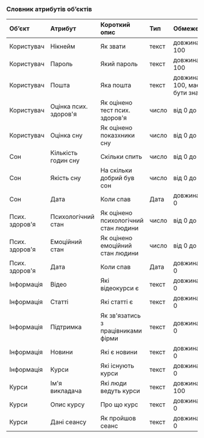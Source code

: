 ### Словник атрибутів об’єктів

| Об’єкт  | Атрибут | Короткий опис | Тип | Обмеження |
|:-       |:-       |:-             |:-   |:-         |
|Користувач|Нікнейм|Як звати|текст   |довжина < 100   |
|Користувач|Пароль|Який пароль|текст   |довжина < 100 |
|Користувач|Пошта|Яка пошта|текст   |довжина < 100, має бути знак @|
|Користувач|Оцінка псих. здоров'я|Як оцінено тест псих. здоров'я|число   |від 0 до 100|
|Користувач|Оцінка сну|Як оцінено показхники сну|число   |від 0 до 100|
|Сон|Кількість годин сну|Скільки спить|число|від 0 до 24|
|Сон|Якість сну|На скільки добрий був сон|число|від 0 до 5|
|Сон|Дата|Коли спав|Дата|довжина > 0|
|Псих. здоров'я|Психологічний стан|Як оцінено психологічний стан людини|число|від 0 до 5|
|Псих. здоров'я|Емоційний стан|Як оцінено емоційний стан людини|число|від 0 до 5|
|Псих. здоров'я|Дата|Коли спав|Дата|довжина > 0|
|Інформація|Відео|Які відеокурси є|текст|довжина > 0|
|Інформація|Статті|Які статті є|текст|довжина > 0|
|Інформація|Підтримка|Як зв'язатись з працівниками фірми|текст|довжина > 0|
|Інформація|Новини|Які є новини|текст|довжина > 0|
|Інформація|Курси|Які існують курси|текст|довжина > 0|
|Курси|Ім'я викладача|Які люди ведуть курси|текст|довжина < 100|
|Курси|Опис курсу|Про що курс|текст|довжина > 0|
|Курси|Дані сеансу|Як пройшов сеанс|текст|довжина > 0|
